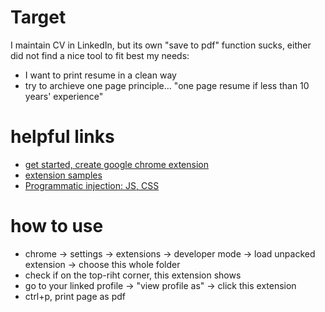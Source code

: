 # Target
I maintain CV in LinkedIn, but its own "save to pdf" function sucks, 
either did not find a nice tool to fit best my needs:

- I want to print resume in a clean way
- try to archieve one page principle... "one page resume if less than 10 years' experience"


# helpful links
- [get started, create google chrome extension](https://developer.chrome.com/extensions/getstarted)
- [extension samples](https://developer.chrome.com/extensions/samples)
- [Programmatic injection: JS, CSS](https://developer.chrome.com/extensions/content_scripts#pi)

# how to use
- chrome -> settings -> extensions -> developer mode -> load unpacked extension -> choose this whole folder
- check if on the top-riht corner, this extension shows
- go to your linked profile -> "view profile as" -> click this extension
- ctrl+p, print page as pdf